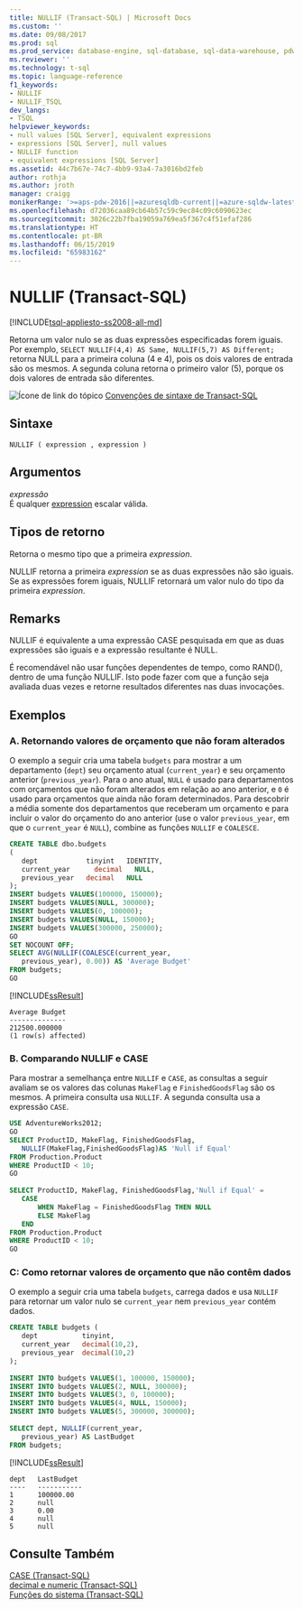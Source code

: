 ```yaml
---
title: NULLIF (Transact-SQL) | Microsoft Docs
ms.custom: ''
ms.date: 09/08/2017
ms.prod: sql
ms.prod_service: database-engine, sql-database, sql-data-warehouse, pdw
ms.reviewer: ''
ms.technology: t-sql
ms.topic: language-reference
f1_keywords:
- NULLIF
- NULLIF_TSQL
dev_langs:
- TSQL
helpviewer_keywords:
- null values [SQL Server], equivalent expressions
- expressions [SQL Server], null values
- NULLIF function
- equivalent expressions [SQL Server]
ms.assetid: 44c7b67e-74c7-4bb9-93a4-7a3016bd2feb
author: rothja
ms.author: jroth
manager: craigg
monikerRange: '>=aps-pdw-2016||=azuresqldb-current||=azure-sqldw-latest||>=sql-server-2016||=sqlallproducts-allversions||>=sql-server-linux-2017||=azuresqldb-mi-current'
ms.openlocfilehash: d72036caa89cb64b57c59c9ec84c09c6090623ec
ms.sourcegitcommit: 3026c22b7fba19059a769ea5f367c4f51efaf286
ms.translationtype: HT
ms.contentlocale: pt-BR
ms.lasthandoff: 06/15/2019
ms.locfileid: "65983162"
---
```

# <a name="nullif-transact-sql"></a>NULLIF (Transact-SQL)
[!INCLUDE[tsql-appliesto-ss2008-all-md](../../includes/tsql-appliesto-ss2008-all-md.md)]

  Retorna um valor nulo se as duas expressões especificadas forem iguais. Por exemplo, `SELECT NULLIF(4,4) AS Same, NULLIF(5,7) AS Different;` retorna NULL para a primeira coluna (4 e 4), pois os dois valores de entrada são os mesmos. A segunda coluna retorna o primeiro valor (5), porque os dois valores de entrada são diferentes. 
  
 ![Ícone de link do tópico](../../database-engine/configure-windows/media/topic-link.gif "Ícone de link do tópico") [Convenções de sintaxe de Transact-SQL](../../t-sql/language-elements/transact-sql-syntax-conventions-transact-sql.md)  
  
## <a name="syntax"></a>Sintaxe  
  
```  
NULLIF ( expression , expression )  
```  
  
## <a name="arguments"></a>Argumentos  
 *expressão*  
 É qualquer [expression](../../t-sql/language-elements/expressions-transact-sql.md) escalar válida.  
  
## <a name="return-types"></a>Tipos de retorno  
 Retorna o mesmo tipo que a primeira *expression*.  
  
 NULLIF retorna a primeira *expression* se as duas expressões não são iguais. Se as expressões forem iguais, NULLIF retornará um valor nulo do tipo da primeira *expression*.  
  
## <a name="remarks"></a>Remarks  
 NULLIF é equivalente a uma expressão CASE pesquisada em que as duas expressões são iguais e a expressão resultante é NULL.  
  
 É recomendável não usar funções dependentes de tempo, como RAND(), dentro de uma função NULLIF. Isto pode fazer com que a função seja avaliada duas vezes e retorne resultados diferentes nas duas invocações.  
  
## <a name="examples"></a>Exemplos  
  
### <a name="a-returning-budget-amounts-that-have-not-changed"></a>A. Retornando valores de orçamento que não foram alterados  
 O exemplo a seguir cria uma tabela `budgets` para mostrar a um departamento (`dept`) seu orçamento atual (`current_year`) e seu orçamento anterior (`previous_year`). Para o ano atual, `NULL` é usado para departamentos com orçamentos que não foram alterados em relação ao ano anterior, e `0` é usado para orçamentos que ainda não foram determinados. Para descobrir a média somente dos departamentos que receberam um orçamento e para incluir o valor do orçamento do ano anterior (use o valor `previous_year`, em que o `current_year` é `NULL`), combine as funções `NULLIF` e `COALESCE`.  
  
```sql  
CREATE TABLE dbo.budgets  
(  
   dept            tinyint   IDENTITY,  
   current_year      decimal   NULL,  
   previous_year   decimal   NULL  
);  
INSERT budgets VALUES(100000, 150000);  
INSERT budgets VALUES(NULL, 300000);  
INSERT budgets VALUES(0, 100000);  
INSERT budgets VALUES(NULL, 150000);  
INSERT budgets VALUES(300000, 250000);  
GO    
SET NOCOUNT OFF;  
SELECT AVG(NULLIF(COALESCE(current_year,  
   previous_year), 0.00)) AS 'Average Budget'  
FROM budgets;  
GO  
```  
  
 [!INCLUDE[ssResult](../../includes/ssresult-md.md)]  
  
 ```
 Average Budget  
 --------------  
 212500.000000  
 (1 row(s) affected)
 ```  
  
### <a name="b-comparing-nullif-and-case"></a>B. Comparando NULLIF e CASE  
 Para mostrar a semelhança entre `NULLIF` e `CASE`, as consultas a seguir avaliam se os valores das colunas `MakeFlag` e `FinishedGoodsFlag` são os mesmos. A primeira consulta usa `NULLIF`. A segunda consulta usa a expressão `CASE`.  
  
```sql  
USE AdventureWorks2012;  
GO  
SELECT ProductID, MakeFlag, FinishedGoodsFlag,   
   NULLIF(MakeFlag,FinishedGoodsFlag)AS 'Null if Equal'  
FROM Production.Product  
WHERE ProductID < 10;  
GO  
  
SELECT ProductID, MakeFlag, FinishedGoodsFlag,'Null if Equal' =  
   CASE  
       WHEN MakeFlag = FinishedGoodsFlag THEN NULL  
       ELSE MakeFlag  
   END  
FROM Production.Product  
WHERE ProductID < 10;  
GO  
```  

### <a name="c-returning-budget-amounts-that-contain-no-data"></a>C: Como retornar valores de orçamento que não contêm dados  
 O exemplo a seguir cria uma tabela `budgets`, carrega dados e usa `NULLIF` para retornar um valor nulo se `current_year` nem `previous_year` contém dados.  
  
```sql  
CREATE TABLE budgets (  
   dept           tinyint,  
   current_year   decimal(10,2),  
   previous_year  decimal(10,2)  
);  
  
INSERT INTO budgets VALUES(1, 100000, 150000);  
INSERT INTO budgets VALUES(2, NULL, 300000);  
INSERT INTO budgets VALUES(3, 0, 100000);  
INSERT INTO budgets VALUES(4, NULL, 150000);  
INSERT INTO budgets VALUES(5, 300000, 300000);  
  
SELECT dept, NULLIF(current_year,  
   previous_year) AS LastBudget  
FROM budgets;  
```  
  
 [!INCLUDE[ssResult](../../includes/ssresult-md.md)]  
  
 ```
 dept   LastBudget  
 ----   -----------  
 1      100000.00  
 2      null 
 3      0.00  
 4      null  
 5      null
 ```  
  
## <a name="see-also"></a>Consulte Também  
 [CASE &#40;Transact-SQL&#41;](../../t-sql/language-elements/case-transact-sql.md)   
 [decimal e numeric &#40;Transact-SQL&#41;](../../t-sql/data-types/decimal-and-numeric-transact-sql.md)   
 [Funções do sistema &#40;Transact-SQL&#41;](../../relational-databases/system-functions/system-functions-for-transact-sql.md)  
  
  


